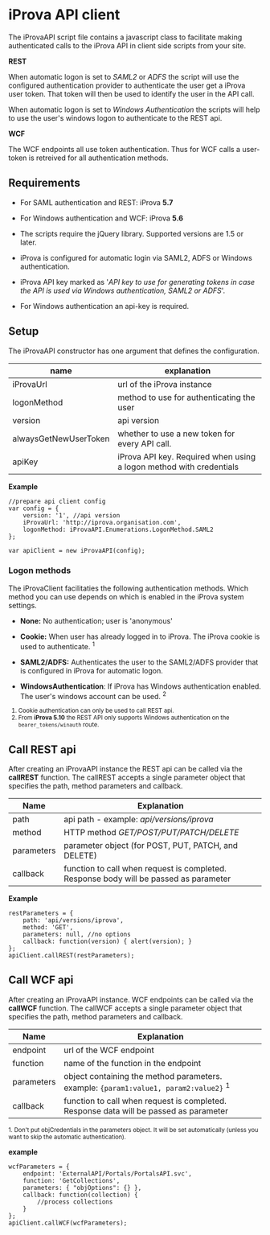 # iProva API client
The iProvaAPI script file contains a javascript class to facilitate making authenticated
calls to the iProva API in client side scripts from your site.

**REST**

When automatic logon is set to *SAML2* or *ADFS* the script will use the configured
authentication provider to authenticate the user get a iProva user token.
That token will then be used to identify the user in the API call.

When automatic logon is set to *Windows Authentication* the scripts will help to
use the user's windows logon to authenticate to the REST api.

**WCF**

The WCF endpoints all use token authentication.
Thus for WCF calls a user-token is retreived for all authentication methods.

## Requirements
- For SAML authentication and REST: iProva **5.7**
- For Windows authentication and WCF: iProva **5.6**

- The scripts require the jQuery library. Supported versions are 1.5 or later.

- iProva is configured for automatic login via SAML2, ADFS or Windows authentication.

- iProva API key marked as '*API key to use for generating tokens in case the API is used via Windows authentication, SAML2 or ADFS*'.

- For Windows authentication an api-key is required.

## Setup

The iProvaAPI constructor has one argument that defines the configuration.

| name | explanation |
|--|--|
| iProvaUrl | url of the iProva instance |
| logonMethod | method to use for authenticating the user |
| version | api version |
| alwaysGetNewUserToken | whether to use a new token for every API call. |
| apiKey | iProva API key. Required when using a logon method with credentials |

**Example**
```
//prepare api client config
var config = {
    version: '1', //api version
    iProvaUrl: 'http://iprova.organisation.com',
    logonMethod: iProvaAPI.Enumerations.LogonMethod.SAML2
};

var apiClient = new iProvaAPI(config);
```

### Logon methods
The iProvaClient facilitaties the following authentication methods.
Which method you can use depends on which is enabled in the iProva system settings.

- **None:** No authentication; user is 'anonymous'

- **Cookie:** When user has already logged in to iProva. The iProva cookie is used to authenticate. <sup>1</sup>


- **SAML2/ADFS:** Authenticates the user to the SAML2/ADFS provider that is configured in iProva for automatic logon.

- **WindowsAuthentication**: If iProva has Windows authentication enabled. The user's windows account can be used. <sup>2</sup>

<sup>

1. Cookie authentication can only be used to call REST api.
2. From **iProva 5.10** the REST API only supports Windows authentication on the `bearer_tokens/winauth` route.

</sup>


## Call REST api
After creating an iProvaAPI instance the REST api can be called via the **callREST** function.
The callREST accepts a single parameter object that specifies the path, method parameters and callback.

| Name		 | Explanation
|------------|--------------------------------------------------
| path		 | api path - example: *api/versions/iprova*
| method	 | HTTP method *GET/POST/PUT/PATCH/DELETE*
| parameters | parameter object (for POST, PUT, PATCH, and DELETE)
| callback	 | function to call when request is completed. Response body will be passed as parameter

**Example**
```
restParameters = {
    path: 'api/versions/iprova',
    method: 'GET',
    parameters: null, //no options
    callback: function(version) { alert(version); }
};
apiClient.callREST(restParameters);
```


## Call WCF api
After creating an iProvaAPI instance. WCF endpoints can be called via the **callWCF** function.
The callWCF accepts a single parameter object that specifies the path, method parameters and callback.

| Name       | Explanation
|------------|--------------------------------------------------
| endpoint   | url of the WCF endpoint
| function   | name of the function in the endpoint
| parameters | object containing the method parameters. example: `{param1:value1, param2:value2}`  <sup>1</sup>
| callback   | function to call when request is completed. Response data will be passed as parameter

<sup>1. Don't put objCredentials in the parameters object. It will be set automatically (unless you want to skip the automatic authentication).</sup>

**example**
```
wcfParameters = {
    endpoint: 'ExternalAPI/Portals/PortalsAPI.svc',
    function: 'GetCollections',
    parameters: { "objOptions": {} },
    callback: function(collection) {
        //process collections
    }
};
apiClient.callWCF(wcfParameters);
```
